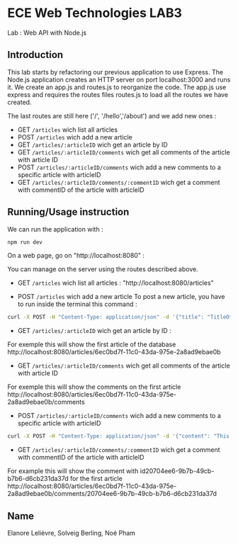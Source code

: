 # ECE Web Technologies LAB3

Lab : Web API with Node.js

## Introduction

This lab starts by refactoring our previous application to use Express.
The Node.js application creates an HTTP server on port localhost:3000 and runs it.
We create an app.js and routes.js to reorganize the code. 
The app.js use express and requires the routes files routes.js to load all the routes we have created.

The last routes are still here ('/', '/hello','/about') and we add new ones :
- GET `/articles` wich list all articles
- POST `/articles` wich add a new article
- GET `/articles/:articleID` wich get an article by ID
- GET `/articles/:articleID/comments` wich get all comments of the article with article ID
- POST `/articles/:articleID/comments` wich add a new comments to a specific article with articleID
- GET `/articles/:articleID/comments/:commentID` wich get a comment with commentID of the article with articleID

## Running/Usage instruction

We can run the application with :

```bash
npm run dev
```

On a web page, go on "http://localhost:8080" :

You can manage on the server using the routes described above.

- GET `/articles` wich list all articles : "http://localhost:8080/articles" 

- POST `/articles` wich add a new article 
To post a new article, you have to run inside the terminal this command :

```bash
curl -X POST -H "Content-Type: application/json" -d '{"title": "TitleOfComment", "content": "ContentOfCommand", "author": "NameOfTheAuthor"}' http://localhost:8080/articles
```

 - GET `/articles/:articleID` wich get an article by ID :

For exemple this will show the first article of the database
http://localhost:8080/articles/6ec0bd7f-11c0-43da-975e-2a8ad9ebae0b

- GET `/articles/:articleID/comments` wich get all comments of the article with article ID

For exemple this will show the comments on the first article 
http://localhost:8080/articles/6ec0bd7f-11c0-43da-975e-2a8ad9ebae0b/comments

- POST `/articles/:articleID/comments` wich add a new comments to a specific article with articleID
  
```bash
curl -X POST -H "Content-Type: application/json" -d '{"content": "This article is super nice, I would like to read more from this subject", "author": "Elanore Lelievre"}' http://localhost:8080/articles/fe94397c-c350-4d45-a27c-d87745d87a4d/comments
```

- GET `/articles/:articleID/comments/:commentID` wich get a comment with commentID of the article with articleID

For example this will show the comment with id20704ee6-9b7b-49cb-b7b6-d6cb231da37d for the first article
http://localhost:8080/articles/6ec0bd7f-11c0-43da-975e-2a8ad9ebae0b/comments/20704ee6-9b7b-49cb-b7b6-d6cb231da37d

## Name

Elanore Lelièvre, Solveig Berling, Noé Pham

